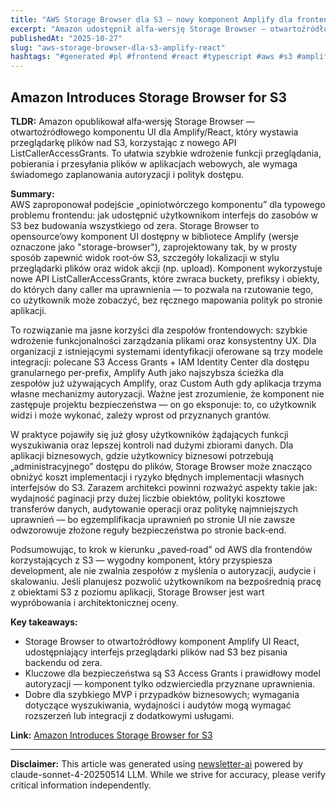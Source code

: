 ```yaml
---
title: "AWS Storage Browser dla S3 — nowy komponent Amplify dla frontendów"
excerpt: "Amazon udostępnił alfa‑wersję Storage Browser — otwartoźródłowego komponentu Amplify UI React, który daje aplikacjom webowym przeglądarkę plików nad S3 z mechanizmami dostępu opartymi o S3 Access Grants."
publishedAt: "2025-10-27"
slug: "aws-storage-browser-dla-s3-amplify-react"
hashtags: "#generated #pl #frontend #react #typescript #aws #s3 #amplify #security #architecture #access-grants"
---
```


## Amazon Introduces Storage Browser for S3
**TLDR:** Amazon opublikował alfa‑wersję Storage Browser — otwartoźródłowego komponentu UI dla Amplify/React, który wystawia przeglądarkę plików nad S3, korzystając z nowego API ListCallerAccessGrants. To ułatwia szybkie wdrożenie funkcji przeglądania, pobierania i przesyłania plików w aplikacjach webowych, ale wymaga świadomego zaplanowania autoryzacji i polityk dostępu.

**Summary:**  
AWS zaproponował podejście „opiniotwórczego komponentu” dla typowego problemu frontendu: jak udostępnić użytkownikom interfejs do zasobów w S3 bez budowania wszystkiego od zera. Storage Browser to opensource’owy komponent UI dostępny w bibliotece Amplify (wersje oznaczone jako "storage-browser"), zaprojektowany tak, by w prosty sposób zapewnić widok root‑ów S3, szczegóły lokalizacji w stylu przeglądarki plików oraz widok akcji (np. upload). Komponent wykorzystuje nowe API ListCallerAccessGrants, które zwraca buckety, prefiksy i obiekty, do których dany caller ma uprawnienia — to pozwala na rzutowanie tego, co użytkownik może zobaczyć, bez ręcznego mapowania polityk po stronie aplikacji.

To rozwiązanie ma jasne korzyści dla zespołów frontendowych: szybkie wdrożenie funkcjonalności zarządzania plikami oraz konsystentny UX. Dla organizacji z istniejącymi systemami identyfikacji oferowane są trzy modele integracji: polecane S3 Access Grants + IAM Identity Center dla dostępu granularnego per‑prefix, Amplify Auth jako najszybsza ścieżka dla zespołów już używających Amplify, oraz Custom Auth gdy aplikacja trzyma własne mechanizmy autoryzacji. Ważne jest zrozumienie, że komponent nie zastępuje projektu bezpieczeństwa — on go eksponuje: to, co użytkownik widzi i może wykonać, zależy wprost od przyznanych grantów.

W praktyce pojawiły się już głosy użytkowników żądających funkcji wyszukiwania oraz lepszej kontroli nad dużymi zbiorami danych. Dla aplikacji biznesowych, gdzie użytkownicy biznesowi potrzebują „administracyjnego” dostępu do plików, Storage Browser może znacząco obniżyć koszt implementacji i ryzyko błędnych implementacji własnych interfejsów do S3. Zarazem architekci powinni rozważyć aspekty takie jak: wydajność paginacji przy dużej liczbie obiektów, polityki kosztowe transferów danych, audytowanie operacji oraz politykę najmniejszych uprawnień — bo egzemplifikacja uprawnień po stronie UI nie zawsze odwzorowuje złożone reguły bezpieczeństwa po stronie back‑end.

Podsumowując, to krok w kierunku „paved‑road” od AWS dla frontendów korzystających z S3 — wygodny komponent, który przyspiesza development, ale nie zwalnia zespołów z myślenia o autoryzacji, audycie i skalowaniu. Jeśli planujesz pozwolić użytkownikom na bezpośrednią pracę z obiektami S3 z poziomu aplikacji, Storage Browser jest wart wypróbowania i architektonicznej oceny.

**Key takeaways:**
- Storage Browser to otwartoźródłowy komponent Amplify UI React, udostępniający interfejs przeglądarki plików nad S3 bez pisania backendu od zera.
- Kluczowe dla bezpieczeństwa są S3 Access Grants i prawidłowy model autoryzacji — komponent tylko odzwierciedla przyznane uprawnienia.
- Dobre dla szybkiego MVP i przypadków biznesowych; wymagania dotyczące wyszukiwania, wydajności i audytów mogą wymagać rozszerzeń lub integracji z dodatkowymi usługami.

**Link:** [Amazon Introduces Storage Browser for S3](https://www.infoq.com/news/2024/09/amazon-storage-browser-s3/)

---

**Disclaimer:** This article was generated using [newsletter-ai](https://github.com/gmotyl/newsletter-ai) powered by claude-sonnet-4-20250514 LLM. While we strive for accuracy, please verify critical information independently.